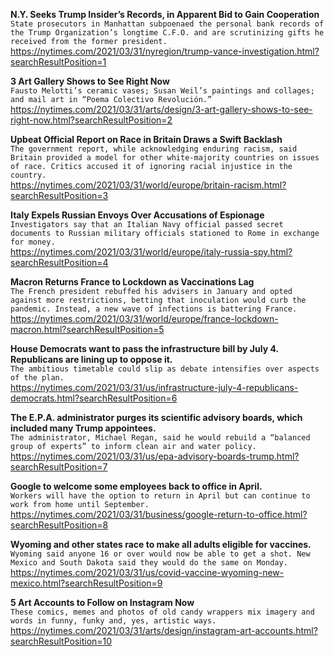 **N.Y. Seeks Trump Insider’s Records, in Apparent Bid to Gain Cooperation**\
`State prosecutors in Manhattan subpoenaed the personal bank records of the Trump Organization’s longtime C.F.O. and are scrutinizing gifts he received from the former president.`\
https://nytimes.com/2021/03/31/nyregion/trump-vance-investigation.html?searchResultPosition=1

**3 Art Gallery Shows to See Right Now**\
`Fausto Melotti’s ceramic vases; Susan Weil’s paintings and collages; and mail art in “Poema Colectivo Revolución.”`\
https://nytimes.com/2021/03/31/arts/design/3-art-gallery-shows-to-see-right-now.html?searchResultPosition=2

**Upbeat Official Report on Race in Britain Draws a Swift Backlash**\
`The government report, while acknowledging enduring racism, said Britain provided a model for other white-majority countries on issues of race. Critics accused it of ignoring racial injustice in the country.`\
https://nytimes.com/2021/03/31/world/europe/britain-racism.html?searchResultPosition=3

**Italy Expels Russian Envoys Over Accusations of Espionage**\
`Investigators say that an Italian Navy official passed secret documents to Russian military officials stationed to Rome in exchange for money.`\
https://nytimes.com/2021/03/31/world/europe/italy-russia-spy.html?searchResultPosition=4

**Macron Returns France to Lockdown as Vaccinations Lag**\
`The French president rebuffed his advisers in January and opted against more restrictions, betting that inoculation would curb the pandemic. Instead, a new wave of infections is battering France.`\
https://nytimes.com/2021/03/31/world/europe/france-lockdown-macron.html?searchResultPosition=5

**House Democrats want to pass the infrastructure bill by July 4. Republicans are lining up to oppose it.**\
`The ambitious timetable could slip as debate intensifies over aspects of the plan.`\
https://nytimes.com/2021/03/31/us/infrastructure-july-4-republicans-democrats.html?searchResultPosition=6

**The E.P.A. administrator purges its scientific advisory boards, which included many Trump appointees.**\
`The administrator, Michael Regan, said he would rebuild a “balanced group of experts” to inform clean air and water policy.`\
https://nytimes.com/2021/03/31/us/epa-advisory-boards-trump.html?searchResultPosition=7

**Google to welcome some employees back to office in April.**\
`Workers will have the option to return in April but can continue to work from home until September.`\
https://nytimes.com/2021/03/31/business/google-return-to-office.html?searchResultPosition=8

**Wyoming and other states race to make all adults eligible for vaccines.**\
`Wyoming said anyone 16 or over would now be able to get a shot. New Mexico and South Dakota said they would do the same on Monday.`\
https://nytimes.com/2021/03/31/us/covid-vaccine-wyoming-new-mexico.html?searchResultPosition=9

**5 Art Accounts to Follow on Instagram Now**\
`These comics, memes and photos of old candy wrappers mix imagery and words in funny, funky and, yes, artistic ways.`\
https://nytimes.com/2021/03/31/arts/design/instagram-art-accounts.html?searchResultPosition=10

